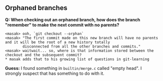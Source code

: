 ## Orphaned branches

**Q: When checking out an orphaned branch, how does the branch "remember" to
make the next commit with no parents?**

    <masak> ooh, `git checkout --orphan`
    <masak> "The first commit made on this new branch will have no parents and it will be the root of a new history totally 
            disconnected from all the other branches and commits."
    <masak> waitwait... so, where is that information stored between the checkout and the subsequent commit?
    * masak adds that to his growing list of questions in git-learning

**Guess:** I found something in `builtin/merge.c` called "empty head". I
strongly suspect that has something to do with it.
